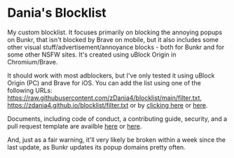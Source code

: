 # Dania's Blocklist
My custom blocklist. It focuses primarily on blocking the annoying popups on Bunkr, that isn't blocked by Brave on mobile, but it also includes some other visual stuff/advertisement/annoyance blocks - both for Bunkr and for some other NSFW sites. It's created using uBlock Origin in Chromium/Brave.

It should work with most adblockers, but I've only tested it using uBlock Origin (PC) and Brave for iOS. You can add the list using one of the following URLs:
https://raw.githubusercontent.com/zDania4/blocklist/main/filter.txt, https://zdania4.github.io/blocklist/filter.txt or by [clicking here](https://raw.githubusercontent.com/zDania4/blocklist/main/filter.txt) or [here](https://zdania4.github.io/blocklist/filter.txt).

Documents, including code of conduct, a contributing guide, security, and a pull request template are availble [here](https://github.com/zDania4/blocklist/tree/main/docs) or [here](https://zdania4.github.io/blocklist/docs/).
 
And, just as a fair warning, it'll very likely be broken within a week since the last update, as Bunkr updates its popup domains pretty often.
